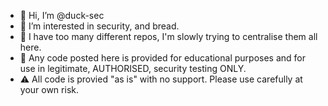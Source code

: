 - 👋 Hi, I’m @duck-sec 
- 👀 I’m interested in security, and bread.
- 🦆 I have too many different repos, I'm slowly trying to centralise them all here.
- 🛑 Any code posted here is provided for educational purposes and for use in legitimate, AUTHORISED, security testing ONLY.
- ⚠️ All code is provied "as is" with no support. Please use carefully at your own risk.


<!---
duck-sec/duck-sec is a ✨ special ✨ repository because its `README.md` (this file) appears on your GitHub profile.
You can click the Preview link to take a look at your changes.
--->

